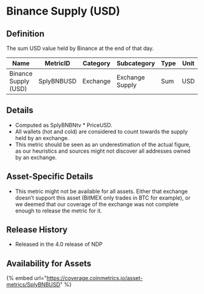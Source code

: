 # Binance Supply (USD)

## Definition

The sum USD value held by Binance at the end of that day.

| Name                 | MetricID   | Category | Subcategory     | Type | Unit | Interval |
| -------------------- | ---------- | -------- | --------------- | ---- | ---- | -------- |
| Binance Supply (USD) | SplyBNBUSD | Exchange | Exchange Supply | Sum  | USD  | 1 day    |

## Details

* Computed as SplyBNBNtv \* PriceUSD.
* All wallets (hot and cold) are considered to count towards the supply held by an exchange.
* This metric should be seen as an underestimation of the actual figure, as our heuristics and sources might not discover all addresses owned by an exchange.

## Asset-Specific Details

* This metric might not be available for all assets. Either that exchange doesn’t support this asset (BitMEX only trades in BTC for example), or we deemed that our coverage of the exchange was not complete enough to release the metric for it.

## Release History

* Released in the 4.0 release of NDP

## Availability for Assets

{% embed url="https://coverage.coinmetrics.io/asset-metrics/SplyBNBUSD" %}
